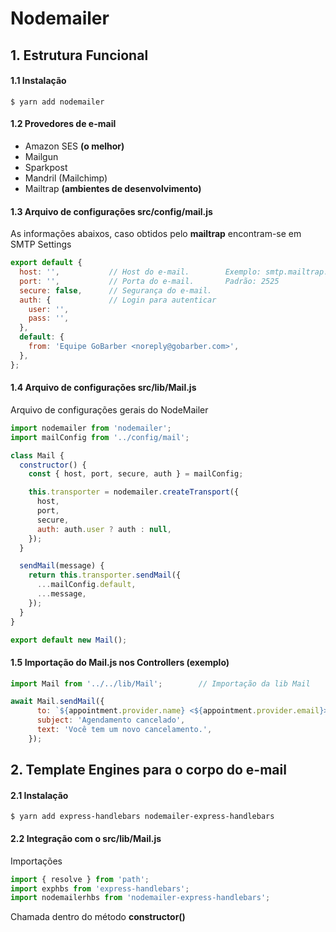 # Nodemailer

## 1. Estrutura Funcional

#### 1.1 Instalação
`$ yarn add nodemailer`

#### 1.2 Provedores de e-mail
* Amazon SES **(o melhor)**
* Mailgun
* Sparkpost
* Mandril (Mailchimp)
* Mailtrap **(ambientes de desenvolvimento)**

#### 1.3 Arquivo de configurações src/config/mail.js
As informações abaixos, caso obtidos pelo **mailtrap** encontram-se em SMTP Settings

```js
export default {
  host: '',           // Host do e-mail.        Exemplo: smtp.mailtrap.io
  port: '',           // Porta do e-mail.       Padrão: 2525
  secure: false,      // Segurança do e-mail.
  auth: {             // Login para autenticar
    user: '',
    pass: '',
  },
  default: {
    from: 'Equipe GoBarber <noreply@gobarber.com>',
  },
};
```
#### 1.4 Arquivo de configurações src/lib/Mail.js
Arquivo de configurações gerais do NodeMailer

```js
import nodemailer from 'nodemailer';
import mailConfig from '../config/mail';

class Mail {
  constructor() {
    const { host, port, secure, auth } = mailConfig;

    this.transporter = nodemailer.createTransport({
      host,
      port,
      secure,
      auth: auth.user ? auth : null,
    });
  }

  sendMail(message) {
    return this.transporter.sendMail({
      ...mailConfig.default,
      ...message,
    });
  }
}

export default new Mail();
```

#### 1.5 Importação do Mail.js nos Controllers (exemplo)
```js
import Mail from '../../lib/Mail';        // Importação da lib Mail

await Mail.sendMail({
      to: `${appointment.provider.name} <${appointment.provider.email}>`,
      subject: 'Agendamento cancelado',
      text: 'Você tem um novo cancelamento.',
    });
```

## 2. Template Engines para o corpo do e-mail

#### 2.1 Instalação
`$ yarn add express-handlebars nodemailer-express-handlebars `

#### 2.2 Integração com o src/lib/Mail.js

Importações
```js
import { resolve } from 'path';
import exphbs from 'express-handlebars';
import nodemailerhbs from 'nodemailer-express-handlebars';
```

Chamada dentro do método **constructor()**
```js

```